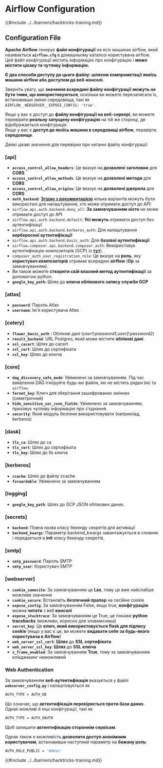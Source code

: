 # Airflow Configuration

{{#include ../../banners/hacktricks-training.md}}

## Configuration File

**Apache Airflow** генерує **файл конфігурації** на всіх машинах airflow, який називається **`airflow.cfg`** в домашньому каталозі користувача airflow. Цей файл конфігурації містить інформацію про конфігурацію і **може містити цікаву та чутливу інформацію.**

**Є два способи доступу до цього файлу: шляхом компрометації якоїсь машини airflow або доступом до веб-консолі.**

Зверніть увагу, що **значення всередині файлу конфігурації** **можуть не бути тими, що використовуються**, оскільки ви можете перезаписати їх, встановивши змінні середовища, такі як `AIRFLOW__WEBSERVER__EXPOSE_CONFIG: 'true'`.

Якщо у вас є доступ до **файлу конфігурації на веб-сервері**, ви можете перевірити **реальну запущену конфігурацію** на тій же сторінці, де відображається конфігурація.\
Якщо у вас є **доступ до якоїсь машини в середовищі airflow**, перевірте **середовище**.

Деякі цікаві значення для перевірки при читанні файлу конфігурації:

### \[api]

- **`access_control_allow_headers`**: Це вказує на **дозволені** **заголовки** для **CORS**
- **`access_control_allow_methods`**: Це вказує на **дозволені методи** для **CORS**
- **`access_control_allow_origins`**: Це вказує на **дозволені джерела** для **CORS**
- **`auth_backend`**: [**Згідно з документацією**](https://airflow.apache.org/docs/apache-airflow/stable/security/api.html) кілька варіантів можуть бути використані для налаштування, хто може отримати доступ до API:
- `airflow.api.auth.backend.deny_all`: **За замовчуванням ніхто** не може отримати доступ до API
- `airflow.api.auth.backend.default`: **Усі можуть** отримати доступ без аутентифікації
- `airflow.api.auth.backend.kerberos_auth`: Для налаштування **керберосної аутентифікації**
- `airflow.api.auth.backend.basic_auth`: Для **базової аутентифікації**
- `airflow.composer.api.backend.composer_auth`: Використовує аутентифікацію композиторів (GCP) (з [**тут**](https://cloud.google.com/composer/docs/access-airflow-api)).
- `composer_auth_user_registration_role`: Це вказує на **роль**, яку **користувач композиторів** отримає всередині **airflow** (**Op** за замовчуванням).
- Ви також можете **створити свій власний метод аутентифікації** за допомогою python.
- **`google_key_path`:** Шлях до **ключа облікового запису служби GCP**

### **\[atlas]**

- **`password`**: Пароль Atlas
- **`username`**: Ім'я користувача Atlas

### \[celery]

- **`flower_basic_auth`** : Облікові дані (_user1:password1,user2:password2_)
- **`result_backend`**: URL Postgres, який може містити **облікові дані**.
- **`ssl_cacert`**: Шлях до cacert
- **`ssl_cert`**: Шлях до сертифіката
- **`ssl_key`**: Шлях до ключа

### \[core]

- **`dag_discovery_safe_mode`**: Увімкнено за замовчуванням. Під час виявлення DAG ігноруйте будь-які файли, які не містять рядки `DAG` та `airflow`.
- **`fernet_key`**: Ключ для зберігання зашифрованих змінних (симетричний)
- **`hide_sensitive_var_conn_fields`**: Увімкнено за замовчуванням, приховує чутливу інформацію про з'єднання.
- **`security`**: Який модуль безпеки використовувати (наприклад, kerberos)

### \[dask]

- **`tls_ca`**: Шлях до ca
- **`tls_cert`**: Шлях до сертифіката
- **`tls_key`**: Шлях до tls ключа

### \[kerberos]

- **`ccache`**: Шлях до файлу ccache
- **`forwardable`**: Увімкнено за замовчуванням

### \[logging]

- **`google_key_path`**: Шлях до GCP JSON облікових даних.

### \[secrets]

- **`backend`**: Повна назва класу бекенду секретів для активації
- **`backend_kwargs`**: Параметр backend_kwargs завантажується в словник і передається в **init** класу бекенду секретів.

### \[smtp]

- **`smtp_password`**: Пароль SMTP
- **`smtp_user`**: Користувач SMTP

### \[webserver]

- **`cookie_samesite`**: За замовчуванням це **Lax**, тому це вже найслабше можливе значення
- **`cookie_secure`**: Встановіть **безпечний прапор** на сесійне cookie
- **`expose_config`**: За замовчуванням False, якщо true, **конфігурацію** можна **читати** з веб **консолі**
- **`expose_stacktrace`**: За замовчуванням це True, це покаже **python tracebacks** (можливо, корисно для зловмисника)
- **`secret_key`**: Це **ключ, який використовується flask для підпису cookie** (якщо у вас є це, ви можете **видавати себе за будь-якого користувача в Airflow**)
- **`web_server_ssl_cert`**: **Шлях** до **SSL** **сертифіката**
- **`web_server_ssl_key`**: **Шлях** до **SSL** **ключа**
- **`x_frame_enabled`**: За замовчуванням **True**, тому за замовчуванням клікджекинг неможливий

### Web Authentication

За замовчуванням **веб-аутентифікація** вказується у файлі **`webserver_config.py`** і налаштовується як
```bash
AUTH_TYPE = AUTH_DB
```
Що означає, що **автентифікація перевіряється проти бази даних**. Однак можливі й інші конфігурації, такі як
```bash
AUTH_TYPE = AUTH_OAUTH
```
Щоб залишити **автентифікацію стороннім сервісам**.

Однак також є можливість **дозволити доступ анонімним користувачам**, встановивши наступний параметр на **бажану роль**:
```bash
AUTH_ROLE_PUBLIC = 'Admin'
```
{{#include ../../banners/hacktricks-training.md}}
